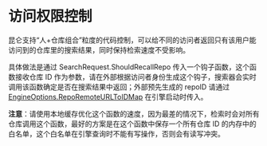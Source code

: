 访问权限控制
======

昆仑支持“人+仓库组合”粒度的代码控制，可以给不同的访问者返回只有该用户能访问到的仓库里的搜索结果，同时保持检索速度不受影响。

具体做法是通过 SearchRequest.ShouldRecallRepo 传入一个钩子函数，这个函数接收仓库 ID 作为参数，请在外部根据访问者身份生成这个钩子，搜索器会实时调用该函数确定是否在搜索结果中返回；外部预先生成的 repoID 请通过 [EngineOptions.RepoRemoteURLToIDMap](https://github.com/huichen/kunlun/blob/master/pkg/types/engine_options.go) 在引擎启动时传入。

**注意**：请使用本地缓存优化这个函数的速度，因为最差的情况下，检索时会对所有仓库调用这个函数，最好的方案是在这个函数中保存一个所有仓库 ID 的内存中的白名单，这个白名单在引擎查询时不能有写操作，否则会有读写冲突。
